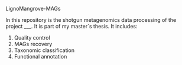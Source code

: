 LignoMangrove-MAGs

In this repository is the shotgun metagenomics data processing of the project ___. It is part of my master´s thesis. It includes:
1. Quality control
2. MAGs recovery
3. Taxonomic classification
4. Functional annotation

